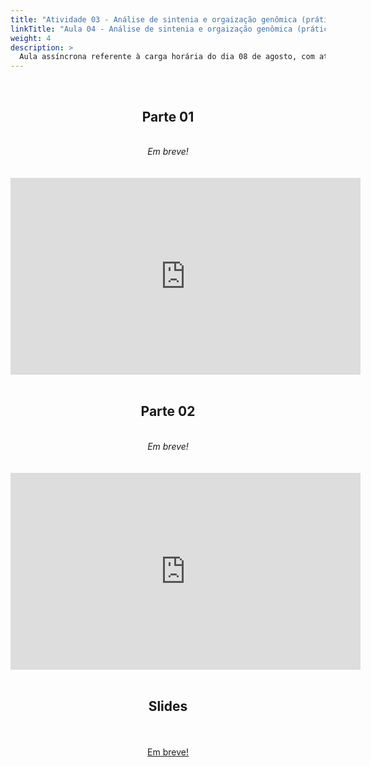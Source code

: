 ```yaml
---
title: "Atividade 03 - Análise de sintenia e orgaização genômica (prática)"
linkTitle: "Aula 04 - Análise de sintenia e orgaização genômica (prática)"
weight: 4
description: >
  Aula assíncrona referente à carga horária do dia 08 de agosto, com atividade prática sobre análise de sintenia e orgaização genômica (prática)
---
```


<br>
<div align="center">
<h2>Parte 01</h2>
<br>
<i>Em breve!</i>
<br><br><br>
<iframe width="560" height="315" src="https://www.youtube.com/embed/" frameborder="0" allow="accelerometer; autoplay; clipboard-write; encrypted-media; gyroscope; picture-in-picture" allowfullscreen></iframe>
<br><br>

<h2>Parte 02</h2>
<br>
<i>Em breve!</i>
<br><br><br>
<iframe width="560" height="315" src="https://www.youtube.com/embed/" frameborder="0" allow="accelerometer; autoplay; clipboard-write; encrypted-media; gyroscope; picture-in-picture" allowfullscreen></iframe>
<br><br>

<h2>Slides</h2>
<br><br>
<a href="https://github.com/desirrepetters/gstreinamentoeconsultoria/raw/master/userguide/content/pt-br/genomica/2023_01/sincronas/pdf/aula_.pdf">Em breve!</a>
<br><br>
</div>